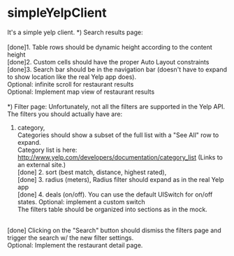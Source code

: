 simpleYelpClient
================

It's a simple yelp client.
*) Search results page:<br/>
<br/>
[done]1. Table rows should be dynamic height according to the content height<br/>
[done]2. Custom cells should have the proper Auto Layout constraints <br/>
[done]3. Search bar should be in the navigation bar (doesn't have to expand to show location like the real Yelp app does). <br/>
Optional: infinite scroll for restaurant results<br/>
Optional: Implement map view of restaurant results<br/>
<br/>
*) Filter page: Unfortunately, not all the filters are supported in the Yelp API.<br/>
The filters you should actually have are: <br/>
1. category, <br/>
   Categories should show a subset of the full list with a "See All" row to expand.<br/>
   Category list is here: http://www.yelp.com/developers/documentation/category_list (Links to an external site.)<br/>
[done] 2. sort (best match, distance, highest rated), <br/>
[done] 3. radius (meters), Radius filter should expand as in the real Yelp app<br/>
[done] 4. deals (on/off). You can use the default UISwitch for on/off states. Optional: implement a custom switch<br/>
The filters table should be organized into sections as in the mock.<br/>
<br/>
[done] Clicking on the "Search" button should dismiss the filters page and trigger the search w/ the new filter settings.<br/>
Optional: Implement the restaurant detail page.<br/>
